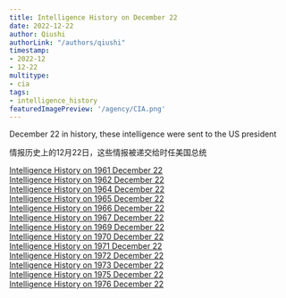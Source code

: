 ```yaml
---
title: Intelligence History on December 22
date: 2022-12-22
author: Qiushi 
authorLink: "/authors/qiushi"
timestamp: 
- 2022-12
- 12-22
multitype: 
- cia
tags: 
- intelligence_history
featuredImagePreview: '/agency/CIA.png'
---
```



December 22 in history, these intelligence were sent to the US president

情报历史上的12月22日，这些情报被递交给时任美国总统

<!--more-->







[Intelligence History on 1961 December 22](/dailybrief/1961-12-22)   
[Intelligence History on 1962 December 22](/dailybrief/1962-12-22)   
[Intelligence History on 1964 December 22](/dailybrief/1964-12-22)   
[Intelligence History on 1965 December 22](/dailybrief/1965-12-22)   
[Intelligence History on 1966 December 22](/dailybrief/1966-12-22)   
[Intelligence History on 1967 December 22](/dailybrief/1967-12-22)   
[Intelligence History on 1969 December 22](/dailybrief/1969-12-22)   
[Intelligence History on 1970 December 22](/dailybrief/1970-12-22)   
[Intelligence History on 1971 December 22](/dailybrief/1971-12-22)   
[Intelligence History on 1972 December 22](/dailybrief/1972-12-22)   
[Intelligence History on 1973 December 22](/dailybrief/1973-12-22)   
[Intelligence History on 1975 December 22](/dailybrief/1975-12-22)   
[Intelligence History on 1976 December 22](/dailybrief/1976-12-22)   

